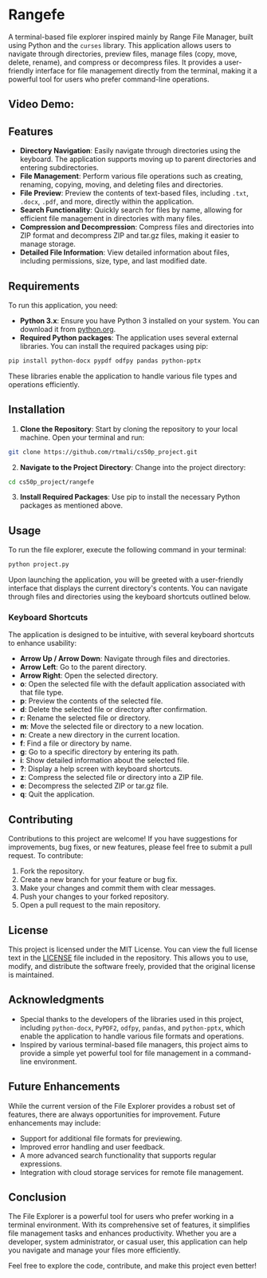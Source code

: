 # Rangefe

A terminal-based file explorer inspired mainly by Range File Manager, built using Python and the `curses` library. This application allows users to navigate through directories, preview files, manage files (copy, move, delete, rename), and compress or decompress files. It provides a user-friendly interface for file management directly from the terminal, making it a powerful tool for users who prefer command-line operations.

## Video Demo:  <URL HERE>

## Features

- **Directory Navigation**: Easily navigate through directories using the keyboard. The application supports moving up to parent directories and entering subdirectories.
- **File Management**: Perform various file operations such as creating, renaming, copying, moving, and deleting files and directories.
- **File Preview**: Preview the contents of text-based files, including `.txt`, `.docx`, `.pdf`, and more, directly within the application.
- **Search Functionality**: Quickly search for files by name, allowing for efficient file management in directories with many files.
- **Compression and Decompression**: Compress files and directories into ZIP format and decompress ZIP and tar.gz files, making it easier to manage storage.
- **Detailed File Information**: View detailed information about files, including permissions, size, type, and last modified date.

## Requirements

To run this application, you need:

- **Python 3.x**: Ensure you have Python 3 installed on your system. You can download it from [python.org](https://www.python.org/downloads/).
- **Required Python packages**: The application uses several external libraries. You can install the required packages using pip:

```bash
pip install python-docx pypdf odfpy pandas python-pptx
```

These libraries enable the application to handle various file types and operations efficiently.

## Installation

1. **Clone the Repository**: Start by cloning the repository to your local machine. Open your terminal and run:

```bash
git clone https://github.com/rtmali/cs50p_project.git
```

2. **Navigate to the Project Directory**: Change into the project directory:

```bash
cd cs50p_project/rangefe
```

3. **Install Required Packages**: Use pip to install the necessary Python packages as mentioned above.

## Usage

To run the file explorer, execute the following command in your terminal:

```bash
python project.py
```

Upon launching the application, you will be greeted with a user-friendly interface that displays the current directory's contents. You can navigate through files and directories using the keyboard shortcuts outlined below.

### Keyboard Shortcuts

The application is designed to be intuitive, with several keyboard shortcuts to enhance usability:

- **Arrow Up / Arrow Down**: Navigate through files and directories.
- **Arrow Left**: Go to the parent directory.
- **Arrow Right**: Open the selected directory.
- **o**: Open the selected file with the default application associated with that file type.
- **p**: Preview the contents of the selected file.
- **d**: Delete the selected file or directory after confirmation.
- **r**: Rename the selected file or directory.
- **m**: Move the selected file or directory to a new location.
- **n**: Create a new directory in the current location.
- **f**: Find a file or directory by name.
- **g**: Go to a specific directory by entering its path.
- **i**: Show detailed information about the selected file.
- **?**: Display a help screen with keyboard shortcuts.
- **z**: Compress the selected file or directory into a ZIP file.
- **e**: Decompress the selected ZIP or tar.gz file.
- **q**: Quit the application.

## Contributing

Contributions to this project are welcome! If you have suggestions for improvements, bug fixes, or new features, please feel free to submit a pull request. To contribute:

1. Fork the repository.
2. Create a new branch for your feature or bug fix.
3. Make your changes and commit them with clear messages.
4. Push your changes to your forked repository.
5. Open a pull request to the main repository.

## License

This project is licensed under the MIT License. You can view the full license text in the [LICENSE](LICENSE) file included in the repository. This allows you to use, modify, and distribute the software freely, provided that the original license is maintained.

## Acknowledgments

- Special thanks to the developers of the libraries used in this project, including `python-docx`, `PyPDF2`, `odfpy`, `pandas`, and `python-pptx`, which enable the application to handle various file formats and operations.
- Inspired by various terminal-based file managers, this project aims to provide a simple yet powerful tool for file management in a command-line environment.

## Future Enhancements

While the current version of the File Explorer provides a robust set of features, there are always opportunities for improvement. Future enhancements may include:

- Support for additional file formats for previewing.
- Improved error handling and user feedback.
- A more advanced search functionality that supports regular expressions.
- Integration with cloud storage services for remote file management.

## Conclusion

The File Explorer is a powerful tool for users who prefer working in a terminal environment. With its comprehensive set of features, it simplifies file management tasks and enhances productivity. Whether you are a developer, system administrator, or casual user, this application can help you navigate and manage your files more efficiently.

Feel free to explore the code, contribute, and make this project even better!
